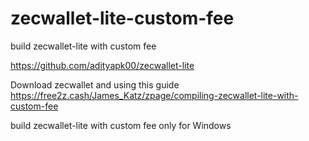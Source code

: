 # zecwallet-lite-custom-fee
build zecwallet-lite with custom fee

https://github.com/adityapk00/zecwallet-lite

Download zecwallet and using this guide
https://free2z.cash/James_Katz/zpage/compiling-zecwallet-lite-with-custom-fee

build zecwallet-lite with custom fee
only for Windows
